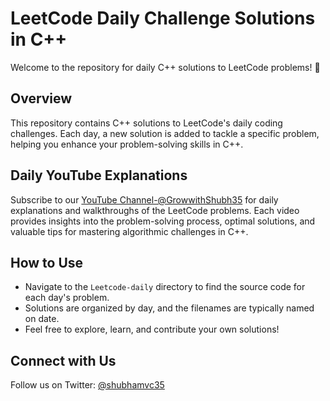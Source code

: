 # LeetCode Daily Challenge Solutions in C++

Welcome to the repository for daily C++ solutions to LeetCode problems! 🚀

## Overview

This repository contains C++ solutions to LeetCode's daily coding challenges. Each day, a new solution is added to tackle a specific problem, helping you enhance your problem-solving skills in C++.

## Daily YouTube Explanations

Subscribe to our [YouTube Channel-@GrowwithShubh35](https://www.youtube.com/@GrowwithShubh35) for daily explanations and walkthroughs of the LeetCode problems. Each video provides insights into the problem-solving process, optimal solutions, and valuable tips for mastering algorithmic challenges in C++.

## How to Use

- Navigate to the `Leetcode-daily` directory to find the source code for each day's problem.
- Solutions are organized by day, and the filenames are typically named on date.
- Feel free to explore, learn, and contribute your own solutions!
 
## Connect with Us
Follow us on Twitter: [@shubhamvc35](https://twitter.com/shubhamvc35)
